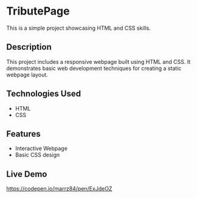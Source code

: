 # TributePage
This is a simple project showcasing HTML and CSS skills.

## Description
This project includes a responsive webpage built using HTML and CSS. It demonstrates basic web development techniques for creating a static webpage layout.

## Technologies Used
- HTML
- CSS

## Features
- Interactive Webpage
- Basic CSS design

## Live Demo
https://codepen.io/marrz84/pen/ExJdeOZ
